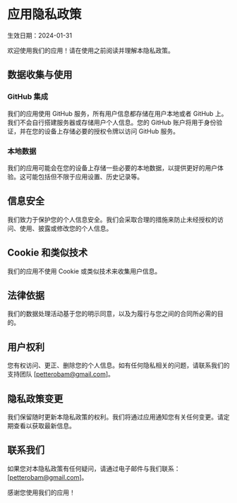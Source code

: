 # 应用隐私政策

生效日期：2024-01-31

欢迎使用我们的应用！请在使用之前阅读并理解本隐私政策。

## 数据收集与使用

### GitHub 集成

我们的应用使用 GitHub 服务，所有用户信息都存储在用户本地或者 GitHub 上。我们不会自行搭建服务器或存储用户个人信息。您的 GitHub 账户将用于身份验证，并在您的设备上存储必要的授权令牌以访问 GitHub 服务。

### 本地数据

我们的应用可能会在您的设备上存储一些必要的本地数据，以提供更好的用户体验。这可能包括但不限于应用设置、历史记录等。

## 信息安全

我们致力于保护您的个人信息安全。我们会采取合理的措施来防止未经授权的访问、使用、披露或修改您的个人信息。

## Cookie 和类似技术

我们的应用不使用 Cookie 或类似技术来收集用户信息。

## 法律依据

我们的数据处理活动基于您的明示同意，以及为履行与您之间的合同所必需的目的。

## 用户权利

您有权访问、更正、删除您的个人信息。如有任何隐私相关的问题，请联系我们的支持团队 [petterobam@gmail.com]。

## 隐私政策变更

我们保留随时更新本隐私政策的权利。我们将通过应用通知您有关任何变更。请定期查看以获取最新信息。

## 联系我们

如果您对本隐私政策有任何疑问，请通过电子邮件与我们联系：[petterobam@gmail.com]。

感谢您使用我们的应用！

